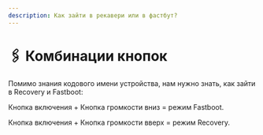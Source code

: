```yaml
---
description: Как зайти в рекавери или в фастбут?
---
```


# 🖇 Комбинации кнопок

Помимо знания кодового имени устройства, нам нужно знать, как зайти в Recovery и Fastboot:

Кнопка включения + Кнопка громкости вниз = режим Fastboot.

Кнопка включения + Кнопка громкости вверх = режим Recovery.

